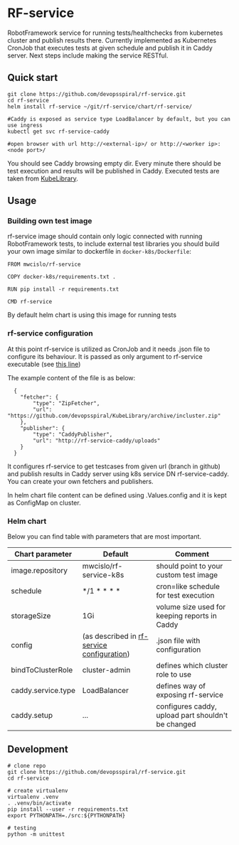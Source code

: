 # RF-service

RobotFramework service for running tests/healthchecks from kubernetes cluster and publish results there. Currently implemented as Kubernetes CronJob that executes tests at given schedule and publish it in Caddy server. Next steps include making the service RESTful.

## Quick start

```
git clone https://github.com/devopsspiral/rf-service.git
cd rf-service
helm install rf-service ~/git/rf-service/chart/rf-service/

#Caddy is exposed as service type LoadBalancer by default, but you can use ingress
kubectl get svc rf-service-caddy

#open browser with url http://<external-ip>/ or http://<worker ip>:<node port>/
```

You should see Caddy browsing empty dir. Every minute there should be test execution and results will be published in Caddy.
Executed tests are taken from [KubeLibrary](https://github.com/devopsspiral/KubeLibrary/tree/master/testcases).

## Usage

### Building own test image

rf-service image should contain only logic connected with running RobotFramework tests, to include external test libraries you should build your own image similar to dockerfile in `docker-k8s/Dockerfile`:

```
FROM mwcislo/rf-service

COPY docker-k8s/requirements.txt .

RUN pip install -r requirements.txt

CMD rf-service
```

By default helm chart is using this image for running tests

### rf-service configuration

At this point rf-service is utilized as CronJob and it needs .json file to configure its behaviour. It is passed as only argument to rf-service executable (see [this line](https://github.com/devopsspiral/rf-service/blob/f07716d068b9e7aa739f0c6c024e8b62c78d23c0/chart/rf-service/templates/test-job.yaml#L16))

The example content of the file is as below:
```
  {
    "fetcher": {
        "type": "ZipFetcher",
        "url": "https://github.com/devopsspiral/KubeLibrary/archive/incluster.zip"
    },
    "publisher": {
        "type": "CaddyPublisher",
        "url": "http://rf-service-caddy/uploads"
    }
  }
```

It configures rf-service to get testcases from given url (branch in github) and publish results in Caddy server using k8s service DN rf-service-caddy. You can create your own fetchers and publishers.

In helm chart file content can be defined using .Values.config and it is kept as ConfigMap on cluster.

### Helm chart

Below you can find table with parameters that are most important.

| Chart parameter   | Default | Comment |
| ------------- | ------------- | ------------- |
| image.repository | mwcislo/rf-service-k8s | should point to your custom test image
| schedule | \*/1 \* \* \* \* | cron=like schedule for test execution
| storageSize | 1Gi | volume size used for keeping reports in Caddy
| config | (as described in [rf-service configuration](#rf-service-configuration)) | .json file with configuration
| bindToClusterRole | cluster-admin |  defines which cluster role to use
| caddy.service.type | LoadBalancer | defines way of exposing rf-service
| caddy.setup | ... | configures caddy, upload part shouldn't be changed

## Development

```
# clone repo
git clone https://github.com/devopsspiral/rf-service.git
cd rf-service

# create virtualenv
virtualenv .venv
. .venv/bin/activate
pip install --user -r requirements.txt
export PYTHONPATH=./src:${PYTHONPATH}

# testing
python -m unittest
```
